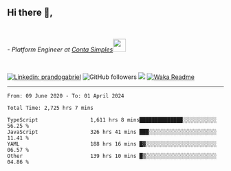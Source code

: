 <h2>Hi there  👋,</h2> </br>

<p><em>- Platform Engineer at <a href="https://contasimples.com">Conta Simples</a><img src="https://media.giphy.com/media/WUlplcMpOCEmTGBtBW/giphy.gif" width="30"> 
</em></p></br>


[![Linkedin: prandogabriel](https://img.shields.io/badge/-prandogabriel-blue?style=flat-square&logo=Linkedin&logoColor=white&link=https://www.linkedin.com/in/prandogabriel/)](https://www.linkedin.com/in/prandogabriel)
![GitHub followers](https://img.shields.io/github/followers/prandogabriel?label=Follow&style=social)
![](https://visitor-badge.glitch.me/badge?page_id=prandogabriel.prandogabriel)
[![Waka Readme](https://github.com/prandogabriel/prandogabriel/actions/workflows/update-stats.yml.yml/badge.svg)](https://github.com/prandogabriel/prandogabriel/actions/workflows/update-stats.yml.yml)

---

<!--START_SECTION:waka-->

```golang
From: 09 June 2020 - To: 01 April 2024

Total Time: 2,725 hrs 7 mins

TypeScript                 1,611 hrs 8 mins██████████████░░░░░░░░░░░   56.25 %
JavaScript                 326 hrs 41 mins ███░░░░░░░░░░░░░░░░░░░░░░   11.41 %
YAML                       188 hrs 16 mins █▓░░░░░░░░░░░░░░░░░░░░░░░   06.57 %
Other                      139 hrs 10 mins █▒░░░░░░░░░░░░░░░░░░░░░░░   04.86 %
```

<!--END_SECTION:waka-->
